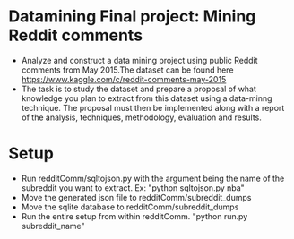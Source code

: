 # Datamining Final project: Mining Reddit comments
* Analyze and construct a data mining project using public Reddit comments from May 2015.The dataset can be found here https://www.kaggle.com/c/reddit-comments-may-2015
* The task is to study the dataset and prepare a proposal of what knowledge you plan to extract from this dataset using a data-minng technique. The proposal must then be implemented along with a report of the analysis, techniques, methodology, evaluation and results.

# Setup
* Run redditComm/sqltojson.py with the argument being the name of the subreddit you want to extract. Ex: "python sqltojson.py nba"
* Move the generated json file to redditComm/subreddit_dumps
* Move the sqlite database to redditComm/subreddit_dumps
* Run the entire setup from within redditComm. "python run.py subreddit_name"
